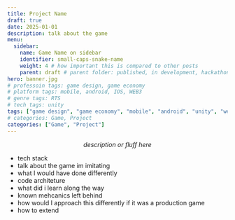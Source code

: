 ```yaml
---
title: Project Name
draft: true
date: 2025-01-01
description: talk about the game
menu:
  sidebar:
    name: Game Name on sidebar
    identifier: small-caps-snake-name
    weight: 4 # how important this is compared to other posts 
    parent: draft # parent folder: published, in development, hackathons, exercises
hero: banner.jpg
# professoin tags: game design, game economy
# platform tags: mobile, android, IOS, WEB3
# genre tags: RTS
# tech tags: unity
tags: ["game design", "game economy", "mobile", "android", "unity", "web3", "RTS"] 
# categories: Game, Project
categories: ["Game", "Project"]
---
```


<center> <i> description or fluff here </i> </center>

- tech stack
- talk about the game im imitating
- what I would have done differently
- code architeture
- what did i learn along the way
- known mehcanics left behind
- how would I approach this differently if it was a production game
- how to extend